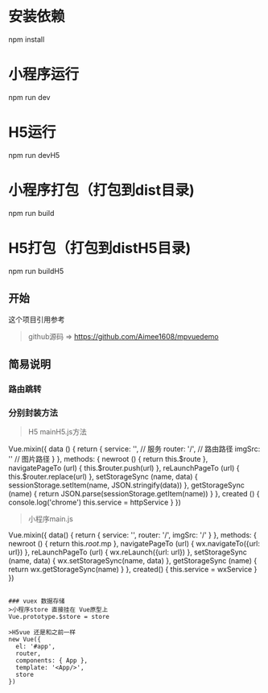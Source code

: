 # 安装依赖
npm install

# 小程序运行
npm run dev

# H5运行
npm run devH5

# 小程序打包（打包到dist目录)
npm run build

# H5打包（打包到distH5目录)
npm run buildH5


## 开始
这个项目引用参考
>github源码 => https://github.com/Aimee1608/mpvuedemo



## 简易说明
### 路由跳转
<template>
  <div class="container">
      <!-- 图片引用的两种方式 -->
      <img class="girl" :src="imgSrc +'static/img/girl.png'" alt="">
      <img class="logo" src="../../assets/logo.png" alt="">
    <card :text="motto"></card>
    <form class="form-container">
      <input type="text" class="form-control" v-model="motto" placeholder="v-model" />
      <input type="text" class="form-control" v-model.lazy="motto" placeholder="v-model.lazy" />
    </form>
    <!-- 路由跳转 -->
    <a @click="gotoGame('pages/counter/main')" class="counter">去往Vuex示例页面</a>
    <a @click="gotoGame('pages/logs/main')" class="counter">去往logs页面</a>
  </div>
</template>

<script>
// 组件引用
import card from '@/components/card'

export default {
  data () {
    return {
      motto: 'Hello World'
    }
  },
  components: {
    card
  },
  methods: {
     gotoGame (path) {
        this.reLaunchPageTo(this.router + path)
     }
  }
}
</script>

### 分别封装方法
> H5 mainH5.js方法

Vue.mixin({
  data () {
    return {
      service: '', // 服务
      router: '/', // 路由路径
      imgSrc: '' // 图片路径
    }
  },
  methods: {
      newroot () {
          return  this.$route
      },
      navigatePageTo (url) {
          this.$router.push(url)
      },
      reLaunchPageTo (url) {
          this.$router.replace(url)
      },
      setStorageSync (name, data) {
          sessionStorage.setItem(name, JSON.stringify(data))
      },
      getStorageSync (name) {
          return JSON.parse(sessionStorage.getItem(name))
      }
  },
  created () {
      console.log('chrome')
      this.service = httpService
  }
})

> 小程序main.js

Vue.mixin({
  data() {
    return {
      service: '',
      router: '/',
      imgSrc: '/'
    }
  },
  methods: {
      newroot () {
          return this.$root.$mp
      },
      navigatePageTo (url) {
          wx.navigateTo({url: url})
      },
      reLaunchPageTo (url) {
          wx.reLaunch({url: url})
      },
      setStorageSync (name, data) {
          wx.setStorageSync(name, data)
      },
      getStorageSync (name) {
          return wx.getStorageSync(name)
      }
  },
  created() {
      this.service = wxService
  }
})
```

### vuex 数据存储
>小程序store 直接挂在 Vue原型上
Vue.prototype.$store = store

>H5vue 还是和之前一样
new Vue({
  el: '#app',
  router,
  components: { App },
  template: '<App/>',
  store
})
